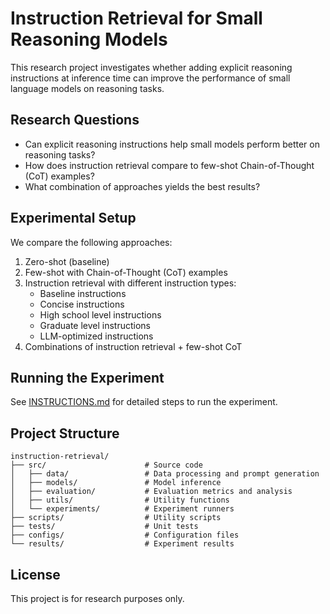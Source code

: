 # Instruction Retrieval for Small Reasoning Models

This research project investigates whether adding explicit reasoning instructions at inference time can improve the performance of small language models on reasoning tasks.

## Research Questions

- Can explicit reasoning instructions help small models perform better on reasoning tasks?
- How does instruction retrieval compare to few-shot Chain-of-Thought (CoT) examples?
- What combination of approaches yields the best results?

## Experimental Setup

We compare the following approaches:
1. Zero-shot (baseline)
2. Few-shot with Chain-of-Thought (CoT) examples
3. Instruction retrieval with different instruction types:
   - Baseline instructions
   - Concise instructions
   - High school level instructions
   - Graduate level instructions
   - LLM-optimized instructions
4. Combinations of instruction retrieval + few-shot CoT

## Running the Experiment

See [INSTRUCTIONS.md](INSTRUCTIONS.md) for detailed steps to run the experiment.

## Project Structure

```
instruction-retrieval/
├── src/                      # Source code
│   ├── data/                 # Data processing and prompt generation
│   ├── models/               # Model inference
│   ├── evaluation/           # Evaluation metrics and analysis
│   ├── utils/                # Utility functions
│   └── experiments/          # Experiment runners
├── scripts/                  # Utility scripts
├── tests/                    # Unit tests
├── configs/                  # Configuration files
└── results/                  # Experiment results
```

## License

This project is for research purposes only.
